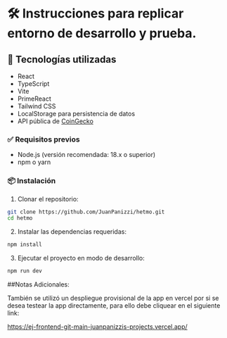 # 🛠️ Instrucciones para replicar entorno de desarrollo y prueba.


## 🚀 Tecnologías utilizadas

- React
- TypeScript
- Vite
- PrimeReact
- Tailwind CSS
- LocalStorage para persistencia de datos
- API pública de [CoinGecko](https://www.coingecko.com/en/api)


### ✅ Requisitos previos

- Node.js (versión recomendada: 18.x o superior)
- npm o yarn

### 📦 Instalación

1. Clonar el repositorio:

```bash
git clone https://github.com/JuanPanizzi/hetmo.git
cd hetmo 

```
2. Instalar las dependencias requeridas:

```bash
npm install
```

3. Ejecutar el proyecto en modo de desarrollo:

```bash
npm run dev
```


##Notas Adicionales:

También se utilizó un despliegue provisional de la app en vercel por si se desea testear la app directamente, para ello debe cliquear en el siguiente link: 

https://ej-frontend-git-main-juanpanizzis-projects.vercel.app/
